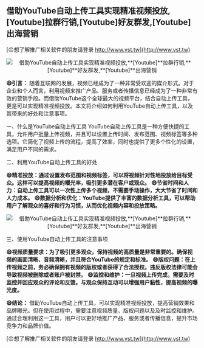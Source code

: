 ## **借助YouTube自动上传工具实现精准视频投放,**[Youtube]**拉群行销,**[Youtube]**好友群发,**[Youtube]**出海营销**

[😍想了解推广相关软件的朋友请登录 http://www.vst.tw](http://www.vst.tw)

 <center><img src="https://vst.tw/MP4/tuiguang/png/3.png" alt="借助YouTube自动上传工具实现精准视频投放,**[Youtube]**拉群行销,**[Youtube]**好友群发,**[Youtube]**出海营销"></center>

**😄引言：**
随着互联网的发展，视频已经成为了一种非常受欢迎的媒介形式。对于企业和个人而言，利用视频来推广产品、服务或者传播信息已经成为了一种非常有效的营销手段。而借助YouTube这个全球最大的视频平台，结合自动上传工具，更是可以实现精准视频投放。本文将介绍如何利用YouTube自动上传工具，以及其带来的好处和注意事项。

一、什么是YouTube自动上传工具
YouTube自动上传工具是一种方便快捷的工具，允许用户批量上传视频，并且可以设置上传时间、发布范围、视频标签等多种选项。它简化了视频上传的流程，提高了效率，同时也提供了更多个性化的设置，满足用户不同的需求。

二、利用YouTube自动上传工具的好处

**😄精准投放：通过设置发布范围和视频标签，可以将视频针对性地投放给目标受众。这样可以提高视频的曝光率，吸引更多潜在客户或观众。**
**😄节省时间和人力：自动上传工具可以一次性上传多个视频，不需要手动操作，大大节省了时间和人力成本。**
**😄数据分析和优化：YouTube提供了丰富的数据分析工具，可以帮助用户了解观众的喜好和行为习惯，从而优化视频内容和投放策略。**

 <center><img src="https://vst.tw/MP4/tuiguang/png/2.png" alt="借助YouTube自动上传工具实现精准视频投放,**[Youtube]**拉群行销,**[Youtube]**好友群发,**[Youtube]**出海营销"></center>

三、使用YouTube自动上传工具的注意事项

**😄视频质量要求：为了吸引更多观众，保持视频的高质量是非常重要的。确保视频的画面清晰、音频清晰，并且符合YouTube的规定和标准。**
**😄版权问题：在上传视频之前，务必确保拥有视频的版权或者获得了合法授权。违反版权法律可能会导致视频被删除或者账户被封禁。**
**😄监控和维护：一旦视频上传完成，需要及时监控并回应观众的评论和反馈。与观众保持互动可以增强用户黏性，提高视频的曝光度。**

**😄结论：**
借助YouTube自动上传工具，可以实现精准视频投放，提高营销效果和品牌曝光。但在使用过程中，需要注意视频质量、版权问题以及及时监控和维护。通过合理利用这一工具，用户可以更好地推广产品、服务或者传播信息，提升市场竞争力和品牌价值。

[😍想了解推广相关软件的朋友请登录 http://www.vst.tw](http://www.vst.tw)



